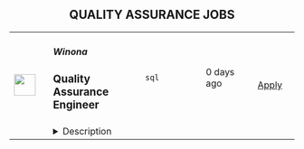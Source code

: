 <div align="center"><h2>QUALITY ASSURANCE JOBS</h2></div><table><tr>
                <td width="100" height="100" rowspan="2">
                    <img src="https://yt3.googleusercontent.com/k45HnnNMWgPv-xF3D-u2ThxmesDOeU0p02rNJpbRWLes2Z18WpkLgXEE7XuBLkkzN_38AFnp3A=s160-c-k-c0x00ffffff-no-rj" width="38px" height="auto">
                </td>
                <td width="300">
                    <h5>Winona</h5>
                    <h3>Quality Assurance Engineer</h3>
                </td>
                <td width="300">
                    <code>sql</code>
                </td>
                <td width="200">
                <text>0 days ago</text>
                </td>
                <td width="100" rowspan="2">
                <a href="https://www.realworkfromanywhere.com/jobs/quality-assurance-engineer-winona-7235" align="right" target="_blank">Apply</a>
                </td>
            </tr>
            <tr>
                <td colspan="3">
                <details><summary>Description</summary>
                <p style="min-height:1.5em"><strong>About Winona:</strong></p><p style="min-height:1.5em"><a target="_blank" rel="noopener noreferrer nofollow" href="https://bywinona.com">Winona</a> is one of the leading telemedicine companies providing HRT for women in menopause. We’ve built all of our technology in house including an EHR, patient care admin system, patient portal, website, marketing technology etc. Winona has two compounding pharmacies and a team of in house physicians providing world-class care via a fully vertically integrated business model.</p><p style="min-height:1.5em"> </p><p style="min-height:1.5em"><strong>About the role:</strong></p><p style="min-height:1.5em">We’re looking for a <strong>QA Engineer II</strong> to join our growing engineering team. As a QA Engineer, you’ll play a critical role in manual functional testing, API testing, regression, exploratory testing, and risk-based analysis. You’ll be a partner in quality—not just logging bugs, but proactively raising risks, improving test coverage, and ensuring our users have the best possible experience.</p><p style="min-height:1.5em">This role is ideal for someone who thrives in Agile environments, takes ownership of testing, and collaborates closely with developers, product managers, and fellow QA engineers to deliver high-quality software.</p><p style="min-height:1.5em"></p><p style="min-height:1.5em"><strong>Seniority Level:</strong> Mid Level</p><p style="min-height:1.5em"></p><p style="min-height:1.5em"><strong>Responsibilities:</strong></p><ul style="min-height:1.5em"><li><p style="min-height:1.5em">Design, maintain, and execute comprehensive manual test cases and scenarios for web, mobile, and API features.</p></li><li><p style="min-height:1.5em">Conduct various types of testing, including functional, regression, exploratory, UI, and cross-platform testing across major browsers, Windows, macOS, Android, and iOS. Test REST APIs using tools like Postman and validate backend data using basic SQL queries.</p></li><li><p style="min-height:1.5em">Log detailed, reproducible bugs and track defects from initial logging through to resolution using tools like ClickUp. Validate fixes and perform re-testing to confirm issues are resolved.</p></li><li><p style="min-height:1.5em">Collaborate with developers, product managers, and QA peers in an Agile/Scrum environment to review requirements, troubleshoot issues, and ensure product quality. Participate in sprint planning, daily standups, and retrospectives.</p></li><li><p style="min-height:1.5em">Proactively identify risks, edge cases, and opportunities for process improvement. Provide clear, timely feedback to development teams and contribute to QA documentation, including test plans and checklists.</p></li></ul><p style="min-height:1.5em"></p><p style="min-height:1.5em"><strong>Qualifications:</strong></p><ul style="min-height:1.5em"><li><p style="min-height:1.5em">3+ years of professional experience in software quality assurance for web and mobile platforms.</p></li><li><p style="min-height:1.5em">Strong understanding of SDLC, Agile/Scrum, and core QA methodologies, including manual, regression, and risk-based testing.</p></li><li><p style="min-height:1.5em">Proficiency with QA and project management tools such as Postman, DBeaver, and ClickUp or similar. Hands-on experience with cross-platform and cross-browser testing, API testing, and writing basic SQL queries.</p></li><li><p style="min-height:1.5em">Excellent attention to detail, strong problem-solving skills, and a collaborative mindset.</p></li><li><p style="min-height:1.5em">A personal computer with stable internet capable of efficiently running these development tools and applications.</p></li><li><p style="min-height:1.5em">Available to work 3–4 hours during EST to collaborate with the US team.</p></li></ul><p style="min-height:1.5em"></p><p style="min-height:1.5em"><strong>Nice-to-Have:</strong></p><ul style="min-height:1.5em"><li><p style="min-height:1.5em">Knowledge of BDD (Gherkin syntax).</p></li><li><p style="min-height:1.5em">Familiarity with BrowserStack or similar tools.</p></li></ul><p style="min-height:1.5em"></p><p style="min-height:1.5em"><strong>What’s in it for you?</strong></p><p style="min-height:1.5em">As a full-time member of our team, you’ll enjoy:</p><ul style="min-height:1.5em"><li><p style="min-height:1.5em">Work wherever you choose.</p></li><li><p style="min-height:1.5em">Unlimited Paid Time off.</p></li><li><p style="min-height:1.5em">Paid non-working holidays per country of residence.</p></li><li><p style="min-height:1.5em">Pro-rated 13th-month bonus in select regions.</p></li><li><p style="min-height:1.5em">Referral bonuses.</p></li><li><p style="min-height:1.5em">Financial support for online courses.</p></li><li><p style="min-height:1.5em">Fun and casual work environment.</p></li><li><p style="min-height:1.5em">Employee engagement activities and virtual gatherings.</p></li><li><p style="min-height:1.5em">We are a diverse, global team! 🌍</p></li></ul><p style="min-height:1.5em"></p><p style="min-height:1.5em"><em><strong>Equal Employment Opportunity</strong></em></p><p style="min-height:1.5em"><em>Winona provides equal employment opportunities to all qualified individuals without regard to race, color, religion, sex, gender identity, sexual orientation, pregnancy, age, national origin, physical or mental disability, military or veteran status, genetic information, or any other protected classification. Equal employment opportunity extends to all aspects of employment including, but not limited to, recruitment, hiring, training, promotion, demotion, transfer, leaves of absence, and termination. Winona takes allegations of discrimination, harassment, and retaliation seriously and will promptly investigate such behaviors.</em></p>
                </details>
                </td>
            </tr></table>